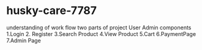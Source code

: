 # husky-care-7787

understanding of work flow
two parts of project
User
Admin
components
1.Login 2. Register
3.Search Product
4.View Product
5.Cart
6.PaymentPage
7.Admin Page
